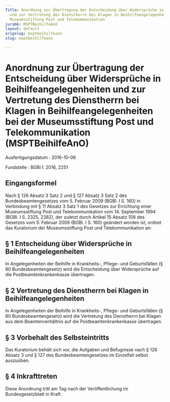 ```yaml
---
Title: Anordnung zur Übertragung der Entscheidung über Widersprüche in Beihilfeangelegenheiten
  und zur Vertretung des Dienstherrn bei Klagen in Beihilfeangelegenheiten bei der
  Museumsstiftung Post und Telekommunikation
jurabk: MSPTBeihilfeAnO
layout: default
origslug: msptbeihilfeano
slug: msptbeihilfeano

---
```


# Anordnung zur Übertragung der Entscheidung über Widersprüche in Beihilfeangelegenheiten und zur Vertretung des Dienstherrn bei Klagen in Beihilfeangelegenheiten bei der Museumsstiftung Post und Telekommunikation (MSPTBeihilfeAnO)

Ausfertigungsdatum
:   2016-10-06

Fundstelle
:   BGBl I: 2016, 2251


## Eingangsformel

Nach § 126 Absatz 3 Satz 2 und § 127 Absatz 3 Satz 2 des
Bundesbeamtengesetzes vom 5. Februar 2009 (BGBl. I S. 160) in
Verbindung mit § 11 Absatz 3 Satz 1 des Gesetzes zur Errichtung einer
Museumsstiftung Post und Telekommunikation vom 14. September 1994
(BGBl. I S. 2325, 2382), der zuletzt durch Artikel 15 Absatz 108 des
Gesetzes vom 5. Februar 2009 (BGBl. I S. 160) geändert worden ist,
ordnet das Kuratorium der Museumsstiftung Post und Telekommunikation
an:


## § 1 Entscheidung über Widersprüche in Beihilfeangelegenheiten

In Angelegenheiten der Beihilfe in Krankheits-, Pflege- und
Geburtsfällen
(§ 80 Bundesbeamtengesetz) wird              die Entscheidung über
Widersprüche auf die Postbeamtenkrankenkasse übertragen.


## § 2 Vertretung des Dienstherrn bei Klagen in Beihilfeangelegenheiten

In Angelegenheiten der Beihilfe in Krankheits-, Pflege- und
Geburtsfällen
(§ 80 Bundesbeamtengesetz) wird              die Vertretung des
Dienstherrn bei Klagen aus dem Beamtenverhältnis auf die
Postbeamtenkrankenkasse übertragen.


## § 3 Vorbehalt des Selbsteintritts

Das Kuratorium behält sich vor, die Aufgaben und Befugnisse nach § 126
Absatz 3 und § 127 des Bundesbeamtengesetzes im Einzelfall selbst
auszuüben.


## § 4 Inkrafttreten

Diese Anordnung tritt am Tag nach der Veröffentlichung im
Bundesgesetzblatt in Kraft.

